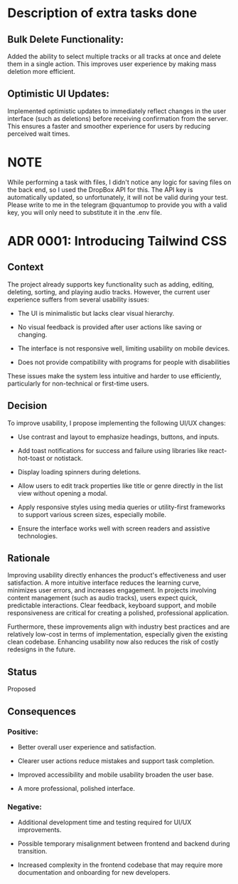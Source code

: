 # Description of extra tasks done

## Bulk Delete Functionality:
Added the ability to select multiple tracks or all tracks at once and delete them in a single action. This improves user experience by making mass deletion more efficient.

## Optimistic UI Updates:
Implemented optimistic updates to immediately reflect changes in the user interface (such as deletions) before receiving confirmation from the server. This ensures a faster and smoother experience for users by reducing perceived wait times.



# NOTE
While performing a task with files, I didn't notice any logic for saving files on the back end, so I used the DropBox API for this. The API key is automatically updated, so unfortunately, it will not be valid during your test. Please write to me in the telegram @quantumop to provide you with a valid key, you will only need to substitute it in the .env file.


# ADR 0001: Introducing Tailwind CSS




## Context

The project already supports key functionality such as adding, editing, deleting, sorting, and playing audio tracks. However, the current user experience suffers from several usability issues:

- The UI is minimalistic but lacks clear visual hierarchy.

- No visual feedback is provided after user actions like saving or changing.

- The interface is not responsive well, limiting usability on mobile devices.

- Does not provide compatibility with programs for people with disabilities

These issues make the system less intuitive and harder to use efficiently, particularly for non-technical or first-time users.




## Decision

To improve usability, I propose implementing the following UI/UX changes:

- Use contrast and layout to emphasize headings, buttons, and inputs.

- Add toast notifications for success and failure using libraries like react-hot-toast or notistack.

- Display loading spinners during deletions.

- Allow users to edit track properties like title or genre directly in the list view without opening a modal.

- Apply responsive styles using media queries or utility-first frameworks to support various screen sizes, especially mobile.

- Ensure the interface works well with screen readers and assistive technologies.



## Rationale

Improving usability directly enhances the product's effectiveness and user satisfaction. A more intuitive interface reduces the learning curve, minimizes user errors, and increases engagement. In projects involving content management (such as audio tracks), users expect quick, predictable interactions. Clear feedback, keyboard support, and mobile responsiveness are critical for creating a polished, professional application.

Furthermore, these improvements align with industry best practices and are relatively low-cost in terms of implementation, especially given the existing clean codebase. Enhancing usability now also reduces the risk of costly redesigns in the future.




## Status

Proposed




## Consequences

### Positive:

- Better overall user experience and satisfaction.

- Clearer user actions reduce mistakes and support task completion.

- Improved accessibility and mobile usability broaden the user base.

- A more professional, polished interface.



### Negative:

- Additional development time and testing required for UI/UX improvements.

- Possible temporary misalignment between frontend and backend during transition.

- Increased complexity in the frontend codebase that may require more documentation and onboarding for new developers.
